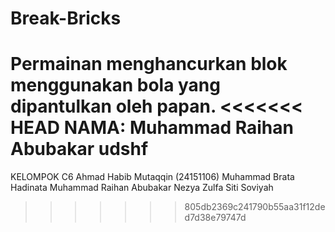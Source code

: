 # Break-Bricks
Permainan menghancurkan blok menggunakan bola yang dipantulkan oleh papan.
<<<<<<< HEAD
NAMA: 
Muhammad Raihan Abubakar udshf
=======
KELOMPOK C6
Ahmad Habib Mutaqqin (24151106)
Muhammad Brata Hadinata
Muhammad Raihan Abubakar
Nezya Zulfa
Siti Soviyah
>>>>>>> 805db2369c241790b55aa31f12ded7d38e79747d
